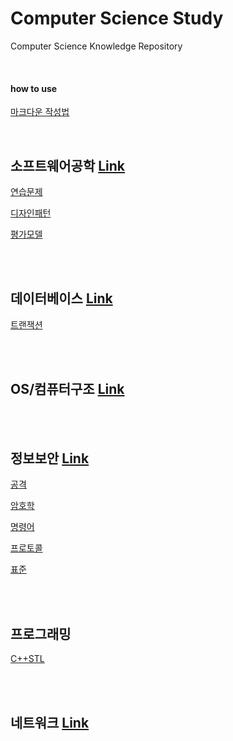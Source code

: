 # Computer Science Study
Computer Science Knowledge Repository

<br>

#### how to use

[마크다운 작성법](https://www.google.com/url?sa=t&rct=j&q=&esrc=s&source=web&cd=&ved=2ahUKEwiiyM7DkdLuAhXwyosBHTA6DU8QFjAAegQIAhAC&url=https%3A%2F%2Fgist.github.com%2Fihoneymon%2F652be052a0727ad59601&usg=AOvVaw1f7n5FGHUyM6FYPLdt4OtB)

<br>

## 소프트웨어공학 [Link](https://github.com/ChoboDeveloper/cs-study/blob/main/1_Software-Engineering/sweng.md)

[연습문제](https://github.com/ChoboDeveloper/cs-study/blob/main/1_Software-Engineering/sweng_problems.md)  

[디자인패턴](https://github.com/ChoboDeveloper/cs-study/blob/main/1_Software-Engineering/sweng_design_pattern.md)  

[평가모델](https://github.com/ChoboDeveloper/cs-study/blob/main/1_Software-Engineering/sweng_assessment_model.md)  

<br><br>

## 데이터베이스 [Link](https://github.com/ChoboDeveloper/cs-study/blob/main/2_Database/database.md)

[트랜잭션](https://github.com/ChoboDeveloper/cs-study/blob/main/2_Database/db_transaction.md)

<br><br>

## OS/컴퓨터구조 [Link](https://github.com/ChoboDeveloper/cs-study/blob/main/3_OS/os.md)

<br><br>

## 정보보안 [Link](https://github.com/ChoboDeveloper/cs-study/blob/main/4_Security/security.md)
[공격](https://github.com/ChoboDeveloper/cs-study/blob/main/4_Security/security_attack.md)   

[암호학](https://github.com/ChoboDeveloper/cs-study/blob/main/4_Security/security_crypto.md)  

[명령어](https://github.com/ChoboDeveloper/cs-study/blob/main/4_Security/security_command.md)  

[프로토콜](https://github.com/ChoboDeveloper/cs-study/blob/main/4_Security/security_protocol.md)  

[표준](https://github.com/ChoboDeveloper/cs-study/blob/main/4_Security/security_criteria.md)  

<br><br>

## 프로그래밍

[C++STL](https://github.com/ChoboDeveloper/cs-study/blob/main/5_Programming/c%2B%2Bstl.md)

<br><br>

## 네트워크 [Link](https://github.com/ChoboDeveloper/cs-study/blob/main/7_Network/network.md)

<br><br>

